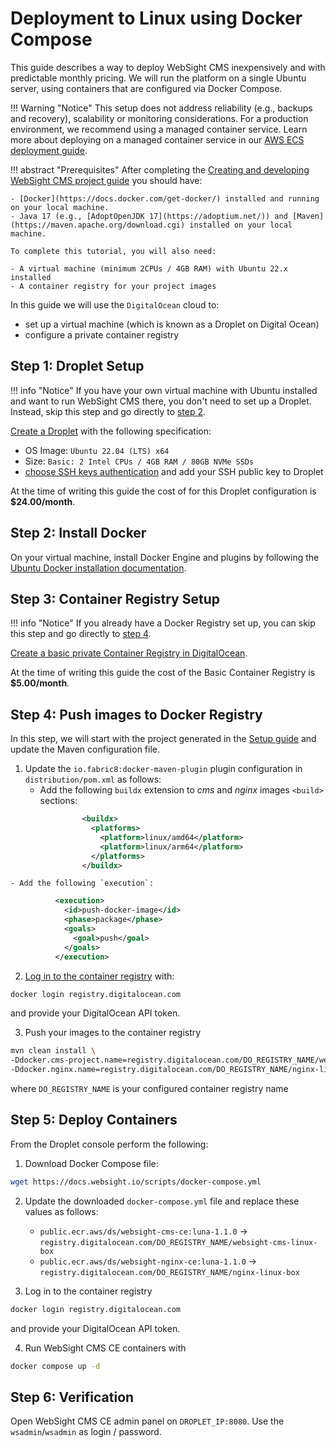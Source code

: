 # Deployment to Linux using Docker Compose

This guide describes a way to deploy WebSight CMS inexpensively and with predictable monthly pricing. We will run the platform on a single Ubuntu server, using containers that are configured via Docker Compose.

!!! Warning "Notice"
        This setup does not address reliability (e.g., backups and recovery), scalability or monitoring considerations. For a production environment, we recommend using a managed container service. Learn more about deploying on a managed container service in our [AWS ECS deployment guide](../aws-ecs/).


!!! abstract "Prerequisites"
    After completing the [Creating and developing WebSight CMS project guide](/cms/developers/setup/) you should have:
    
    - [Docker](https://docs.docker.com/get-docker/) installed and running on your local machine.
    - Java 17 (e.g., [AdoptOpenJDK 17](https://adoptium.net/)) and [Maven](https://maven.apache.org/download.cgi) installed on your local machine.
    
    To complete this tutorial, you will also need:

    - A virtual machine (minimum 2CPUs / 4GB RAM) with Ubuntu 22.x installed
    - A container registry for your project images

In this guide we will use the `DigitalOcean` cloud to:

- set up a virtual machine (which is known as a Droplet on Digital Ocean)
- configure a private container registry

## Step 1: Droplet Setup

!!! info "Notice"
        If you have your own virtual machine with Ubuntu installed and want to run WebSight CMS there, you don't need to set up a Droplet. Instead, skip this step and go directly to [step 2](#step-2-install-docker).

[Create a Droplet](https://docs.digitalocean.com/products/droplets/how-to/create/) with the following specification:

  - OS Image: `Ubuntu 22.04 (LTS) x64`
  - Size: `Basic: 2 Intel CPUs / 4GB RAM / 80GB NVMe SSDs`
  - [choose SSH keys authentication](https://docs.digitalocean.com/products/droplets/how-to/create/#authentication) and add your SSH public key to Droplet

At the time of writing this guide the cost of for this Droplet configuration is **$24.00/month**.

## Step 2: Install Docker

On your virtual machine, install Docker Engine and plugins by following the [Ubuntu Docker installation documentation](https://docs.docker.com/engine/install/ubuntu/#install-using-the-repository).

## Step 3: Container Registry Setup

!!! info "Notice"
        If you already have a Docker Registry set up, you can skip this step and go directly to [step 4](#step-4-push-images-to-docker-registry).

[Create a basic private Container Registry in DigitalOcean](https://docs.digitalocean.com/products/container-registry/quickstart/).

At the time of writing this guide the cost of the Basic Container Registry is **$5.00/month**.

## Step 4: Push images to Docker Registry

In this step, we will start with the project generated in the [Setup guide](/cms/developers/setup/) and update the Maven configuration file.

1. Update the `io.fabric8:docker-maven-plugin` plugin configuration in `distribution/pom.xml` as follows: 
    - Add the following `buildx` extension to _cms_ and _nginx_ images `<build>` sections:
```xml
                <buildx>
                  <platforms>
                    <platform>linux/amd64</platform>
                    <platform>linux/arm64</platform>
                  </platforms>
                </buildx>
```
    - Add the following `execution`:
```xml
          <execution>
            <id>push-docker-image</id>
            <phase>package</phase>
            <goals>
              <goal>push</goal>
            </goals>
          </execution>
```

2. [Log in to the container registry](https://docs.digitalocean.com/products/container-registry/how-to/use-registry-docker-kubernetes/#docker-integration) with:
```bash
docker login registry.digitalocean.com
```
and provide your DigitalOcean API token.

3. Push your images to the container registry
```bash
mvn clean install \ 
-Ddocker.cms-project.name=registry.digitalocean.com/DO_REGISTRY_NAME/websight-cms-linux-box \
-Ddocker.nginx.name=registry.digitalocean.com/DO_REGISTRY_NAME/nginx-linux-box
```
where `DO_REGISTRY_NAME` is your configured container registry name

## Step 5: Deploy Containers

From the Droplet console perform the following:

1. Download Docker Compose file:
```bash
wget https://docs.websight.io/scripts/docker-compose.yml
```

2. Update the downloaded `docker-compose.yml` file and replace these values as follows:
    - `public.ecr.aws/ds/websight-cms-ce:luna-1.1.0` -> `registry.digitalocean.com/DO_REGISTRY_NAME/websight-cms-linux-box`
    - `public.ecr.aws/ds/websight-nginx-ce:luna-1.1.0` -> `registry.digitalocean.com/DO_REGISTRY_NAME/nginx-linux-box`

3. Log in to the container registry
```bash
docker login registry.digitalocean.com
```
and provide your DigitalOcean API token.

4. Run WebSight CMS CE containers with
```bash
docker compose up -d
```

## Step 6: Verification
Open WebSight CMS CE admin panel on `DROPLET_IP:8080`. Use the `wsadmin`/`wsadmin` as login / password.
